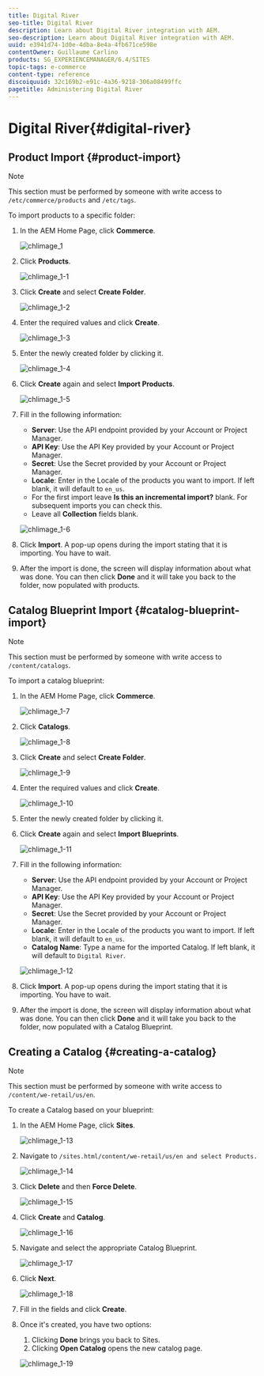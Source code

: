 ```yaml
---
title: Digital River
seo-title: Digital River
description: Learn about Digital River integration with AEM.
seo-description: Learn about Digital River integration with AEM.
uuid: e3941d74-1d0e-4dba-8e4a-4fb671ce598e
contentOwner: Guillaume Carlino
products: SG_EXPERIENCEMANAGER/6.4/SITES
topic-tags: e-commerce
content-type: reference
discoiquuid: 32c169b2-e91c-4a36-9218-306a08499ffc
pagetitle: Administering Digital River
---
```


# Digital River{#digital-river}

## Product Import {#product-import}

>[!NOTE]
>
>This section must be performed by someone with write access to `/etc/commerce/products` and `/etc/tags`.

To import products to a specific folder:

1. In the AEM Home Page, click **Commerce**.

   ![chlimage_1](assets/chlimage_1.jpeg)

1. Click **Products**.

   ![chlimage_1-1](assets/chlimage_1-1.jpeg)

1. Click **Create** and select **Create Folder**.

   ![chlimage_1-2](assets/chlimage_1-2.jpeg)

1. Enter the required values and click **Create**.

   ![chlimage_1-3](assets/chlimage_1-3.jpeg)

1. Enter the newly created folder by clicking it.

   ![chlimage_1-4](assets/chlimage_1-4.jpeg)

1. Click **Create** again and select **Import Products**.

   ![chlimage_1-5](assets/chlimage_1-5.jpeg)

1. Fill in the following information:

    * **Server**: Use the API endpoint provided by your Account or Project Manager.
    * **API Key**: Use the API Key provided by your Account or Project Manager.
    * **Secret**: Use the Secret provided by your Account or Project Manager.
    * **Locale**: Enter in the Locale of the products you want to import. If left blank, it will default to `en_us`.
    * For the first import leave **Is this an incremental import?** blank. For subsequent imports you can check this.
    * Leave all **Collection** fields blank.

   ![chlimage_1-6](assets/chlimage_1-6.jpeg)

1. Click **Import**. A pop-up opens during the import stating that it is importing. You have to wait.
1. After the import is done, the screen will display information about what was done. You can then click **Done** and it will take you back to the folder, now populated with products.

## Catalog Blueprint Import {#catalog-blueprint-import}

>[!NOTE]
>
>This section must be performed by someone with write access to `/content/catalogs`.

To import a catalog blueprint:

1. In the AEM Home Page, click **Commerce**.

   ![chlimage_1-7](assets/chlimage_1-7.jpeg)

1. Click **Catalogs**.

   ![chlimage_1-8](assets/chlimage_1-8.jpeg)

1. Click **Create** and select **Create Folder**.

   ![chlimage_1-9](assets/chlimage_1-9.jpeg)

1. Enter the required values and click **Create**.

   ![chlimage_1-10](assets/chlimage_1-10.jpeg)

1. Enter the newly created folder by clicking it.
1. Click **Create** again and select **Import Blueprints**.

   ![chlimage_1-11](assets/chlimage_1-11.jpeg)

1. Fill in the following information:

    * **Server**: Use the API endpoint provided by your Account or Project Manager.
    * **API Key**: Use the API Key provided by your Account or Project Manager.
    * **Secret**: Use the Secret provided by your Account or Project Manager.
    * **Locale**: Enter in the Locale of the products you want to import. If left blank, it will default to `en_us`.
    * **Catalog Name**: Type a name for the imported Catalog. If left blank, it will default to `Digital River`.

   ![chlimage_1-12](assets/chlimage_1-12.jpeg)

1. Click **Import**. A pop-up opens during the import stating that it is importing. You have to wait.
1. After the import is done, the screen will display information about what was done. You can then click **Done** and it will take you back to the folder, now populated with a Catalog Blueprint.

## Creating a Catalog {#creating-a-catalog}

>[!NOTE]
>
>This section must be performed by someone with write access to `/content/we-retail/us/en`.

To create a Catalog based on your blueprint:

1. In the AEM Home Page, click **Sites**.

   ![chlimage_1-13](assets/chlimage_1-13.jpeg)

1. Navigate to `/sites.html/content/we-retail/us/en and select Products.`

   ![chlimage_1-14](assets/chlimage_1-14.jpeg)

1. Click **Delete** and then **Force Delete**.

   ![chlimage_1-15](assets/chlimage_1-15.jpeg)

1. Click **Create** and **Catalog**.

   ![chlimage_1-16](assets/chlimage_1-16.jpeg)

1. Navigate and select the appropriate Catalog Blueprint.

   ![chlimage_1-17](assets/chlimage_1-17.jpeg)

1. Click **Next**.

   ![chlimage_1-18](assets/chlimage_1-18.jpeg)

1. Fill in the fields and click **Create**.
1. Once it's created, you have two options:

    1. Clicking **Done** brings you back to Sites.
    1. Clicking **Open Catalog** opens the new catalog page.

   ![chlimage_1-19](assets/chlimage_1-19.jpeg)

